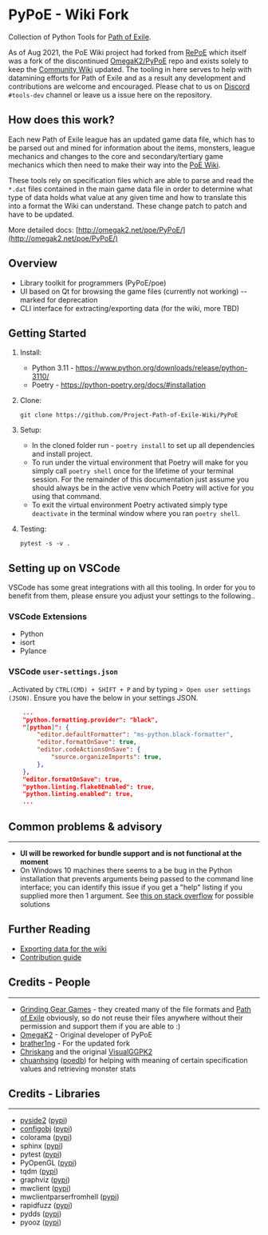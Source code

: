 # PyPoE - Wiki Fork

Collection of Python Tools for [Path of Exile](https://www.pathofexile.com/).

As of Aug 2021, the PoE Wiki project had forked from [RePoE](https://github.com/brather1ng/RePoE) which itself was a fork of the discontinued [OmegaK2/PyPoE](https://github.com/OmegaK2/PyPoE) repo and exists solely to keep the [Community Wiki](https://poewiki.net) updated. The tooling in here serves to help with datamining efforts for Path of Exile and as a result any development and contributions are welcome and encouraged. Please chat to us on [Discord](https://discord.gg/9vzYujrD) `#tools-dev` channel or leave us a issue here on the repository.


## How does this work?

Each new Path of Exile league has an updated game data file, which has to be parsed out and mined for information about the items, monsters, league mechanics and changes to the core and secondary/tertiary game mechanics which then need to make their way into the [PoE Wiki](https://www.poewiki.net).

These tools rely on specification files which are able to parse and read the `*.dat` files contained in the main game data file in order to determine what type of data holds what value at any given time and how to translate this into a format the Wiki can understand. These change patch to patch and have to be updated.

More detailed docs: [http://omegak2.net/poe/PyPoE/](http://omegak2.net/poe/PyPoE/)


## Overview

* Library toolkit for programmers (PyPoE/poe)
* UI based on Qt for browsing the game files (currently not working) -- marked for deprecation
* CLI interface for extracting/exporting data (for the wiki, more TBD)

## Getting Started

1. Install:

    - Python 3.11 - https://www.python.org/downloads/release/python-3110/
    - Poetry - https://python-poetry.org/docs/#installation

2. Clone:

    `git clone https://github.com/Project-Path-of-Exile-Wiki/PyPoE`

3. Setup:

    - In the cloned folder run - `poetry install` to set up all dependencies and install project.
    - To run under the virtual environment that Poetry will make for you simply call `poetry shell` once for the lifetime of your terminal session. For the remainder of this documentation just assume you should always be in the active venv which Poetry will active for you using that command.
    - To exit the virtual environment Poetry activated simply type `deactivate` in the terminal window where you ran `poetry shell`.

4. Testing:

    `pytest -s -v .`

## Setting up on VSCode

VSCode has some great integrations with all this tooling. In order for you to benefit from them, please ensure you adjust your settings to the following..

### VSCode Extensions

- Python
- isort
- Pylance

### VSCode `user-settings.json`
..Activated by `CTRL(CMD) + SHIFT + P` and by typing `> Open user settings (JSON)`. Ensure you have the below in your settings JSON.
```json
    ...
    "python.formatting.provider": "black",
    "[python]": {
        "editor.defaultFormatter": "ms-python.black-formatter",
        "editor.formatOnSave": true,
        "editor.codeActionsOnSave": {
            "source.organizeImports": true,
        },
    },
    "editor.formatOnSave": true,
    "python.linting.flake8Enabled": true,
    "python.linting.enabled": true,
    ...
```

## Common problems & advisory
--------
* **UI will be reworked for bundle support and is not functional at the moment**
* On Windows 10 machines there seems to a be bug in the Python installation that prevents arguments being passed to the command line interface; you can identify this issue if you get a "help" listing if you supplied more then 1 argument. See [this on stack overflow](https://stackoverflow.com/questions/2640971/windows-is-not-passing-command-line-arguments-to-python-programs-executed-from-t) for possible solutions


## Further Reading

* [Exporting data for the wiki](https://github.com/Project-Path-of-Exile-Wiki/PyPoE/wiki/PyPoE-101:-Item-exporting)
* [Contribution guide](CONTRIBUTING.md)


## Credits - People
--------
* [Grinding Gear Games](http://www.grindinggear.com/) - they created many of the file formats and [Path of Exile](https://www.pathofexile.com/) obviously, so do not reuse their files anywhere without their permission and support them if you are able to :)
* [OmegaK2](https://github.com/OmegaK2) - Original developer of PyPoE
* [brather1ng](https://github.com/brather1ng) - For the updated fork
* [Chriskang](http://pathofexile.gamepedia.com/User:Chriskang) and the original [VisualGGPK2](http://pathofexile.gamepedia.com/User:Chriskang/VisualGGPK2)
* [chuanhsing](https://www.reddit.com/u/chuanhsing) ([poedb](http://poedb.tw/us/index.php)) for helping with meaning of certain specification values and retrieving monster stats


## Credits - Libraries
-------
* [pyside2](https://wiki.qt.io/Qt_for_Python) ([pypi](https://pypi.org/project/PySide2/))
* [configobj](http://www.voidspace.org.uk/python/configobj.html) ([pypi](https://pypi.org/project/configobj/))
* colorama ([pypi](https://pypi.org/project/colorama/))
* sphinx ([pypi](https://pypi.org/project/sphinx/))
* pytest ([pypi](https://pypi.org/project/pytest/))
* PyOpenGL ([pypi](https://pypi.org/project/PyOpenGL/))
* tqdm ([pypi](https://pypi.org/project/tqdm/))
* graphviz ([pypi](https://pypi.org/project/graphviz/))
* mwclient ([pypi](https://pypi.org/project/mwclient/))
* mwclientparserfromhell ([pypi](https://pypi.org/project/mwparserfromhell/))
* rapidfuzz ([pypi](https://pypi.org/project/rapidfuzz/))
* pydds ([pypi](https://pypi.org/project/pydds/))
* pyooz ([pypi](https://pypi.org/project/pyooz/))
